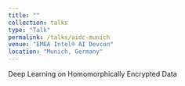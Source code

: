 ```yaml
---
title: ""
collection: talks
type: "Talk"
permalink: /talks/aidc-munich
venue: "EMEA Intel® AI Devcon"
location: "Munich, Germany"
---
```


Deep Learning on Homomorphically Encrypted Data
